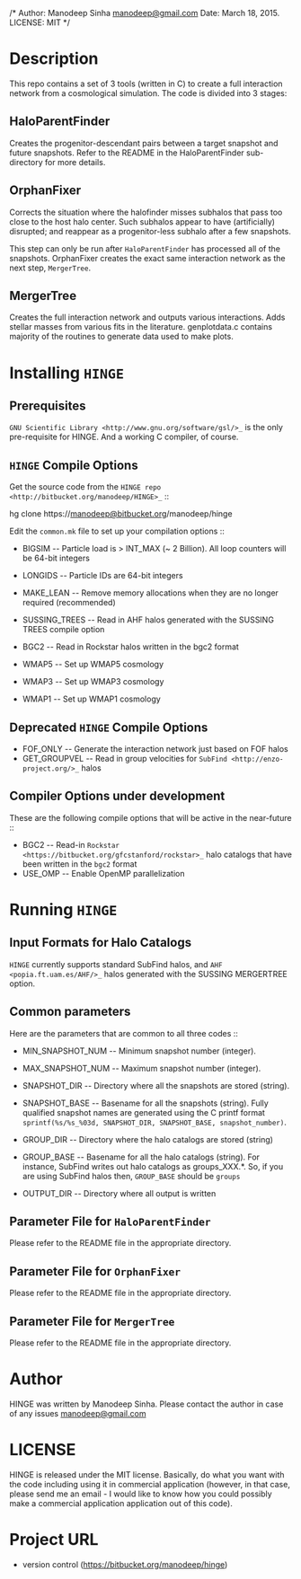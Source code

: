 /* Author: Manodeep Sinha <manodeep@gmail.com>
   Date: March 18, 2015.
   LICENSE: MIT
*/


Description
======================

This repo contains a set of 3 tools (written in C) to create a
full interaction network from a cosmological simulation. The code
is divided into 3 stages:

HaloParentFinder
-------------------
Creates the progenitor-descendant pairs between a target snapshot
and future snapshots. Refer to the README in the HaloParentFinder
sub-directory for more details. 

OrphanFixer
-------------------
Corrects the situation where the halofinder misses subhalos that
pass too close to the host halo center. Such subhalos appear to have
(artificially) disrupted; and reappear as a progenitor-less subhalo
after a few snapshots.

This step can only be run after ``HaloParentFinder`` has processed
all of the snapshots. OrphanFixer creates the exact same interaction
network as the next step, ``MergerTree``. 

MergerTree
------------------
Creates the full interaction network and outputs various interactions.
Adds stellar masses from various fits in the literature. genplotdata.c
contains majority of the routines to generate data used to make plots.


Installing ``HINGE``
===================

Prerequisites
------------------

`GNU Scientific Library <http://www.gnu.org/software/gsl/>_` is the 
only pre-requisite for HINGE. And a working C compiler, of course. 


``HINGE`` Compile Options
------------------------

Get the source code from the `HINGE repo <http://bitbucket.org/manodeep/HINGE>_` ::

hg clone https://manodeep@bitbucket.org/manodeep/hinge

Edit the ``common.mk`` file to set up your compilation options ::

* BIGSIM     -- Particle load is > INT_MAX (~ 2 Billion). All loop counters will be 64-bit integers
* LONGIDS    -- Particle IDs are 64-bit integers
* MAKE_LEAN  -- Remove memory allocations when they are no longer required (recommended)

* SUSSING_TREES -- Read in AHF halos generated with the SUSSING TREES compile option
* BGC2 					-- Read in Rockstar halos written in the bgc2 format

* WMAP5 				-- Set up WMAP5 cosmology
* WMAP3 				-- Set up WMAP3 cosmology
* WMAP1 				-- Set up WMAP1 cosmology


Deprecated ``HINGE`` Compile Options
-----------------------------

* FOF_ONLY			-- Generate the interaction network just based on FOF halos
* GET_GROUPVEL	-- Read in group velocities for `SubFind <http://enzo-project.org/>_` halos 


Compiler Options under development
------------------------------

These are the following compile options that will be active in the near-future ::

* BGC2  		-- Read-in `Rockstar <https://bitbucket.org/gfcstanford/rockstar>_` halo catalogs that have been written in the ``bgc2`` format
* USE_OMP   -- Enable OpenMP parallelization

Running ``HINGE``
===========================

Input Formats for Halo Catalogs
-----------------------------
``HINGE`` currently supports standard SubFind halos, and `AHF <popia.ft.uam.es/AHF/>_` halos generated
with the SUSSING MERGERTREE option. 



Common parameters
-----------------

Here are the parameters that are common to all three codes ::

* MIN_SNAPSHOT_NUM			-- Minimum snapshot number (integer).
* MAX_SNAPSHOT_NUM			-- Maximum snapshot number (integer).

* SNAPSHOT_DIR					-- Directory where all the snapshots are stored (string).
* SNAPSHOT_BASE					-- Basename for all the snapshots (string). Fully qualified
													 snapshot names are generated using the C printf format
													 ``sprintf(%s/%s_%03d, SNAPSHOT_DIR, SNAPSHOT_BASE, snapshot_number)``.

* GROUP_DIR							-- Directory where the halo catalogs are stored (string)
* GROUP_BASE						-- Basename for all the halo catalogs (string). For instance,
													 SubFind writes out halo catalogs as groups_XXX.*. So, if you
													 are using SubFind halos then, ``GROUP_BASE`` should be `groups`

* OUTPUT_DIR						-- Directory where all output is written


Parameter File for ``HaloParentFinder``
-----------------------------------

Please refer to the README file in the appropriate directory.

Parameter File for ``OrphanFixer``
-----------------------------------

Please refer to the README file in the appropriate directory.

Parameter File for ``MergerTree``
-----------------------------------

Please refer to the README file in the appropriate directory.

Author
=====================

HINGE was written by Manodeep Sinha. Please contact the author in
case of any issues manodeep@gmail.com

LICENSE
=====================

HINGE is released under the MIT license. Basically, do what you want
with the code including using it in commercial application (however,
in that case, please send me an email - I would like to know how
you could possibly make a commercial application application out
of this code).

Project URL
=====================

* version control (https://bitbucket.org/manodeep/hinge)

